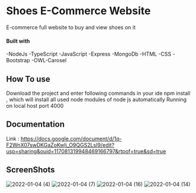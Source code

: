 # Shoes E-Commerce Website 

E-commerce full website to buy and view shoes on it 

#### Built with

 -NodeJs
 -TypeScript
 -JavaScript
 -Express
 -MongoDb
 -HTML
 -CSS
 -Bootstrap
 -OWL-Carosel


## How To use 

Download the project and enter following commands in your ide 
npm install , which will install all used node modules of node js automatically 
Running on local host port 4000

## Documentation 
Link : https://docs.google.com/document/d/1q-F2WnX07swDKGaZoKwlj_O9QGS2LsI9/edit?usp=sharing&ouid=117081319948469166797&rtpof=true&sd=true

## ScreenShots
![2022-01-04 (4)](https://user-images.githubusercontent.com/60134186/148108732-9a1c1bc7-cfd7-429a-b136-ad383d9baa0b.png)
![2022-01-04 (7)](https://user-images.githubusercontent.com/60134186/148108760-b897ebd1-3331-4a39-8c84-663467ff6a31.png)
![2022-01-04 (16)](https://user-images.githubusercontent.com/60134186/148108798-b618c781-03fe-4839-8a8d-36c9f1367aa7.png)
![2022-01-04 (14)](https://user-images.githubusercontent.com/60134186/148108827-fd5bdaaf-f864-4b86-a1ee-19d3daac14a8.png)

